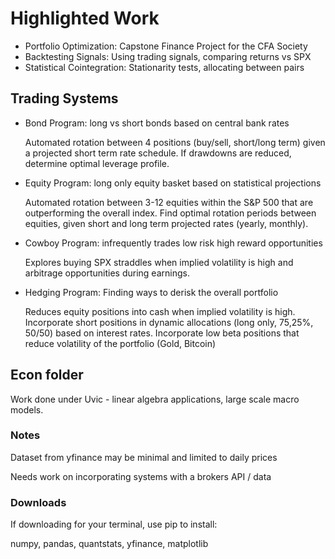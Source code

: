 # Highlighted Work
* Portfolio Optimization: Capstone Finance Project for the CFA Society
* Backtesting Signals: Using trading signals, comparing returns vs SPX
* Statistical Cointegration: Stationarity tests, allocating between pairs

## Trading Systems
* Bond Program: long vs short bonds based on central bank rates

    Automated rotation between 4 positions (buy/sell, short/long term) given a projected short term rate schedule. If drawdowns are reduced, determine optimal leverage profile.

* Equity Program: long only equity basket based on statistical projections

    Automated rotation between 3-12 equities within the S&P 500 that are outperforming the overall index. Find optimal rotation periods between equities, given short and long term projected rates (yearly, monthly). 

* Cowboy Program: infrequently trades low risk high reward opportunities

    Explores buying SPX straddles when implied volatility is high and arbitrage opportunities during earnings.

* Hedging Program: Finding ways to derisk the overall portfolio

    Reduces equity positions into cash when implied volatility is high. Incorporate short positions in dynamic allocations (long only, 75,25%, 50/50) based on interest rates. Incorporate low beta positions that reduce volatility of the portfolio (Gold, Bitcoin)

## Econ folder
Work done under Uvic - linear algebra applications, large scale macro models.

### Notes
 Dataset from yfinance may be minimal and limited to daily prices

 Needs work on incorporating systems with a brokers API / data

### Downloads 
If downloading for your terminal, use pip to install:

numpy, pandas, quantstats, yfinance, matplotlib